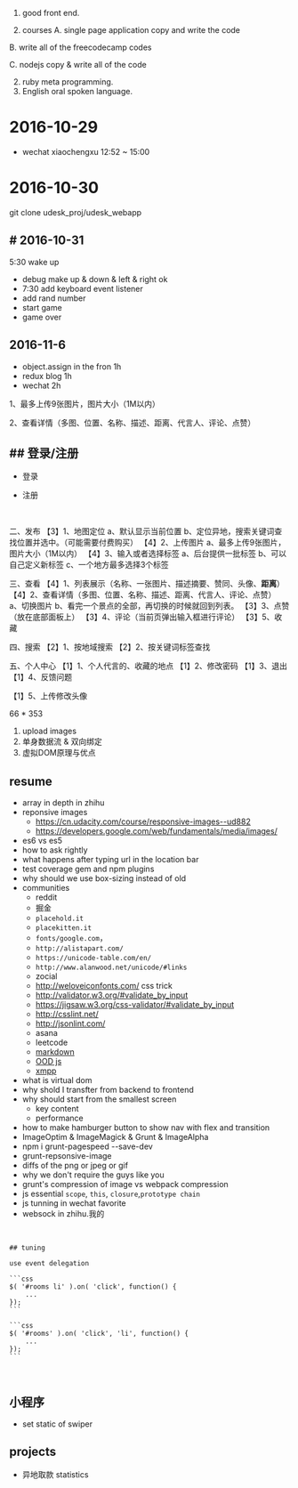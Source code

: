 1. good front end.

2. courses
   A. single page application
    copy and write the code

  B. write all of the freecodecamp codes

  C. nodejs
    copy & write all of the code


2. ruby meta programming.
3. English oral spoken language.




# 2016-10-29

* wechat xiaochengxu  12:52 ~ 15:00




# 2016-10-30

git clone udesk_proj/udesk_webapp



## # 2016-10-31

5:30 wake up

* debug make up & down & left & right   ok
* 7:30  add keyboard event listener
* add rand number
* start game
* game over




## 2016-11-6

+ object.assign in the fron 1h
+ redux blog 1h
+ wechat   2h





1、最多上传9张图片，图片大小（1M以内）

2、查看详情（多图、位置、名称、描述、距离、代言人、评论、点赞）



## ## 登录/注册

+ 登录

+ 注册

  ​

二、发布
【3】1、地图定位
a、默认显示当前位置
b、定位异地，搜索关键词查找位置并选中。（可能需要付费购买）
【4】2、上传图片
a、最多上传9张图片，图片大小（1M以内）
【4】3、输入或者选择标签
a、后台提供一批标签
b、可以自己定义新标签
c、一个地方最多选择3个标签


三、查看
【4】1、列表展示（名称、一张图片、描述摘要、赞同、头像、**距离**）
【4】2、查看详情（多图、位置、名称、描述、距离、代言人、评论、点赞）
a、切换图片
b、看完一个景点的全部，再切换的时候就回到列表。
【3】3、点赞（放在底部面板上）
【3】4、评论（当前页弹出输入框进行评论）
【3】5、收藏


四、搜索
【2】1、按地域搜索
【2】2、按关键词标签查找

五、个人中心
【1】1、个人代言的、收藏的地点
【1】2、修改密码
【1】3、退出
【1】4、反馈问题

【1】5、上传修改头像





66 * 353

1. upload images
2. ​单身数据流 & 双向绑定
3. 虚拟DOM原理与优点






## resume

+   array in depth in zhihu
+   reponsive images
    + https://cn.udacity.com/course/responsive-images--ud882
    + https://developers.google.com/web/fundamentals/media/images/
+   es6 vs es5
+   how to ask rightly
+   what happens after typing url in the location bar
+   test coverage gem and npm plugins
+   why should we use box-sizing instead of old
+   communities
    + reddit
    + 掘金
    + `placehold.it`
    + `placekitten.it`
    + `fonts/google.com`，
    + `http://alistapart.com/`
    + `https://unicode-table.com/en/`
    + `http://www.alanwood.net/unicode/#links`
    + zocial
    + http://weloveiconfonts.com/  css trick
    + http://validator.w3.org/#validate_by_input
    + https://jigsaw.w3.org/css-validator/#validate_by_input
    + http://csslint.net/
    + http://jsonlint.com/
    + asana
    + leetcode
    + [markdown](https://help.github.com/articles/basic-writing-and-formatting-syntax/)
    + [OOD js](https://docs.google.com/document/d/1F9DY2TtWbI29KSEIot1WXRqqao7OCd7OOC2W3oubSmc/pub?embedded=true)
    + [xmpp](https://raymii.org/s/tutorials/Set_up_a_federated_XMPP_Chat_Network_with_ejabberd.html)
+   what is virtual dom
+   why shold I transfter from backend to frontend
+   why should start from the smallest screen
    + key content
    + performance
+   how to make hamburger button to show nav with flex and transition
+   ImageOptim & ImageMagick & Grunt & ImageAlpha
+   npm i grunt-pagespeed --save-dev
+   grunt-repsonsive-image
+   diffs of the png or jpeg or gif
+   why we don't require the guys like you
+   grunt's compression of image vs webpack compression
+   js essential `scope`, `this`, `closure`,`prototype chain`
+   js tunning in wechat favorite
+   websock in zhihu.我的


​

    ## tuning

    use event delegation

    ​```css
    $( '#rooms li' ).on( 'click', function() {
        ...
    });
    ​```

    ​```css
    $( '#rooms' ).on( 'click', 'li', function() {
        ...
    });
    ​```

    ​

## 小程序

+ set static of swiper

## projects

+ 异地取款 statistics